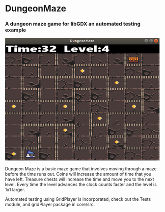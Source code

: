 # DungeonMaze
<h3> A dungeon maze game for libGDX an automated testing example </h1>

<img src=https://raw.githubusercontent.com/DylKid/dungeonMaze/master/img.png/>

Dungeon Maze is a basic maze game that involves moving through a maze before the time runs out. Coins will increase the amount of time that you have left. Treasure chests will increase the time and move you to the next level. Every time the level advances the clock counts faster and the level is 1x1 larger.

Automated testing using GridPlayer is incorporated, check out the Tests module, and gridPlayer package in core/src. 
